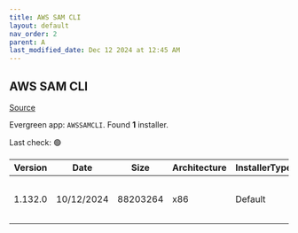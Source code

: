 ```yaml
---
title: AWS SAM CLI
layout: default
nav_order: 2
parent: A
last_modified_date: Dec 12 2024 at 12:45 AM
---
```


## AWS SAM CLI

[Source](https://github.com/aws/aws-sam-cli/)

Evergreen app: `AWSSAMCLI`. Found **1** installer.

Last check: 🟢

| Version | Date       | Size     | Architecture | InstallerType | Type | URI                                                                                                                                                                          |
| ------- | ---------- | -------- | ------------ | ------------- | ---- | ---------------------------------------------------------------------------------------------------------------------------------------------------------------------------- |
| 1.132.0 | 10/12/2024 | 88203264 | x86          | Default       | msi  | [https://github.com/aws/aws-sam-cli/releases/download/v1.132.0/AWS_SAM_CLI_64_PY3.msi](https://github.com/aws/aws-sam-cli/releases/download/v1.132.0/AWS_SAM_CLI_64_PY3.msi) |
